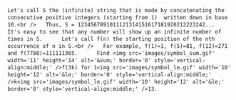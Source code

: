     Let's call S the (infinite) string that is made by concatenating the consecutive positive integers (starting from 1)  written down in base 10.<br />   Thus, S = 1234567891011121314151617181920212223242...      It's easy to see that any number will show up an infinite number of times in S.      Let's call f(n) the starting position of the nth occurrence of n in S.<br />   For example, f(1)=1, f(5)=81, f(12)=271 and f(7780)=111111365.      Find <img src='images/symbol_sum.gif' width='11' height='14' alt='&sum;' border='0' style='vertical-align:middle;' />f(3k) for 1<img src='images/symbol_le.gif' width='10' height='12' alt='&le;' border='0' style='vertical-align:middle;' />k<img src='images/symbol_le.gif' width='10' height='12' alt='&le;' border='0' style='vertical-align:middle;' />13.      
